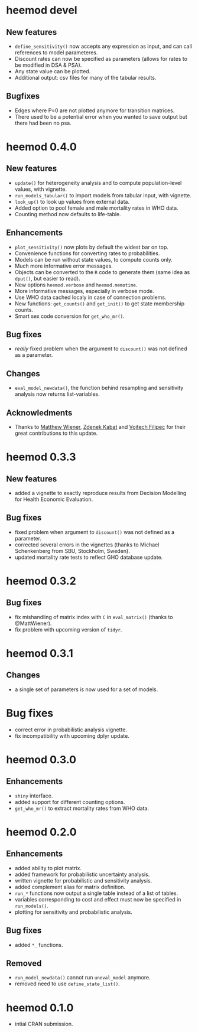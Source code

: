 # heemod devel

## New features

  * `define_sensitivity()` now accepts any expression as input, and can call references to model parameteres.
  * Discount rates can now be specified as parameters (allows for rates to be modified in DSA & PSA).
  * Any state value can be plotted.
  * Additional output: csv files for many of the tabular results.
  
## Bugfixes

  * Edges where P=0 are not plotted anymore for transition matrices.
  * There used to be a potential error when you wanted to save output but there had been no psa.

# heemod 0.4.0

## New features

  * `update()` for heterogeneity analysis and to compute population-level values, with vignette.
  * `run_models_tabular()` to import models from tabular input, with vignette.
  * `look_up()` to look up values from external data.
  * Added option to pool female and male mortality rates in WHO data.
  * Counting method now defaults to life-table.
  
## Enhancements

  * `plot_sensitivity()` now plots by default the widest bar on top.
  * Convenience functions for converting rates to probabilities.
  * Models can be run without state values, to compute counts only.
  * Much more informative error messages.
  * Objects can be converted to the `R` code to generate them (same idea as `dput()`, but easier to read).
  * New options `heemod.verbose` and `heemod.memotime`.
  * More informative messages, especially in verbose mode.
  * Use WHO data cached localy in case of connection problems.
  * New functions: `get_counts()` and `get_init()` to get state membership counts.
  * Smart sex code conversion for `get_who_mr()`.

## Bug fixes

  * _really_ fixed problem when the argument to `discount()` was not defined as a parameter.
  
## Changes

  * `eval_model_newdata()`, the function behind resampling and sensitivity analysis now returns list-variables.
  
## Acknowledments

  * Thanks to [Matthew Wiener](https://github.com/MattWiener), [Zdenek Kabat](https://github.com/ZdenekKabat) and [Vojtech Filipec](https://github.com/vojtech-filipec) for their great contributions to this update.

# heemod 0.3.3

## New features

  * added a vignette to exactly reproduce results from Decision Modelling for Health Economic Evaluation.

## Bug fixes

  * fixed problem when argument to `discount()` was not defined as a parameter.
  * corrected several errors in the vignettes (thanks to Michael Schenkenberg from SBU, Stockholm, Sweden).
  * updated mortality rate tests to reflect GHO database update.

# heemod 0.3.2

## Bug fixes

  * fix mishandling of matrix index with `C` in `eval_matrix()` (thanks to @MattWiener).
  * fix problem with upcoming version of `tidyr`.

# heemod 0.3.1

## Changes

  * a single set of parameters is now used for a set of models.

# Bug fixes

  * correct error in probabilistic analysis vignette.
  * fix incompatibility with upcoming dplyr update.

# heemod 0.3.0

## Enhancements

  * `shiny` interface.
  * added support for different counting options.
  * `get_who_mr()` to extract mortality rates from WHO data.

# heemod 0.2.0

## Enhancements

  * added ability to plot matrix.
  * added framework for probabilistic uncertainty analysis.
  * written vignette for probabilistic and sensitivity analysis.
  * added complement alias for matrix definition.
  * `run_*` functions now output a single table instead of a list of tables.
  * variables corresponding to cost and effect must now be specified in `run_models()`.
  * plotting for sensitivity and probabilistic analysis.
  
## Bug fixes

  * added `*_` functions.
  
## Removed

  * `run_model_newdata()` cannot run `uneval_model` anymore.
  * removed need to use `define_state_list()`.

# heemod 0.1.0

  * intial CRAN submission.
